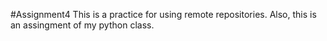 #Assignment4
This is a practice for using remote repositories. Also, this is an assingment of my python class.

